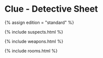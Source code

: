# Clue - Detective Sheet

{% assign edition = "standard" %}

{% include suspects.html %}

{% include weapons.html %}

{% include rooms.html %}
